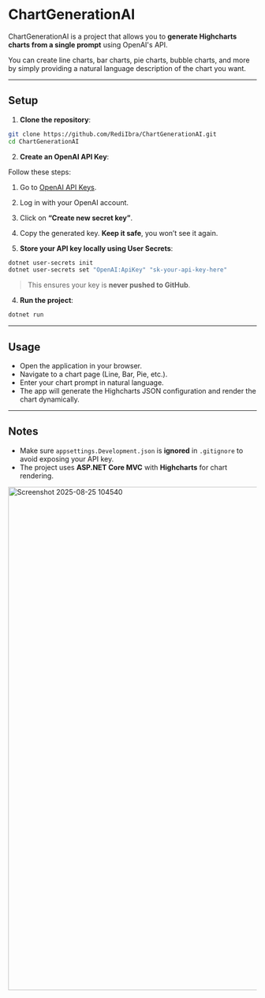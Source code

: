 # ChartGenerationAI

ChartGenerationAI is a project that allows you to **generate Highcharts charts from a single prompt** using OpenAI's API.

You can create line charts, bar charts, pie charts, bubble charts, and more by simply providing a natural language description of the chart you want.

---

## Setup

1. **Clone the repository**:

```bash
git clone https://github.com/RediIbra/ChartGenerationAI.git
cd ChartGenerationAI
```

2. **Create an OpenAI API Key**:

Follow these steps:

1. Go to [OpenAI API Keys](https://platform.openai.com/account/api-keys).

2. Log in with your OpenAI account.

3. Click on **“Create new secret key”**.

4. Copy the generated key. **Keep it safe**, you won’t see it again.

5. **Store your API key locally using User Secrets**:

```bash
dotnet user-secrets init
dotnet user-secrets set "OpenAI:ApiKey" "sk-your-api-key-here"
```

> This ensures your key is **never pushed to GitHub**.

4. **Run the project**:

```bash
dotnet run
```

---

## Usage

* Open the application in your browser.
* Navigate to a chart page (Line, Bar, Pie, etc.).
* Enter your chart prompt in natural language.
* The app will generate the Highcharts JSON configuration and render the chart dynamically.

---

## Notes

* Make sure `appsettings.Development.json` is **ignored** in `.gitignore` to avoid exposing your API key.
* The project uses **ASP.NET Core MVC** with **Highcharts** for chart rendering.
<img width="1918" height="1021" alt="Screenshot 2025-08-25 104540" src="https://github.com/user-attachments/assets/8c30b9c6-c606-4a6b-85c8-020f4fcaeb05" />
